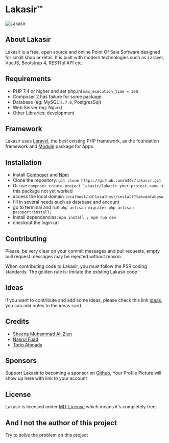 ﻿# Lakasir™
 ![Lakasir](/lakasir.png)
## About Lakasir

Lakasir is a free, open source and online Point Of Sale Software designed for small shop or retail. It is built with modern technologies such as Laravel, VueJS, Bootstrap 4, RESTful API etc.

## Requirements

* PHP 7.4 or higher and set php.ini `max_execution_time = 300`
* Composer 2 has failure for some package
* Database (eg: MySQL `5.7.8`, PostgresSql)
* Web Server (eg: Nginx)
* Other Libraries: development

## Framework

Lakasir uses [Laravel](http://laravel.com), the best existing PHP framework, as the foundation framework and [Module](https://github.com/lakasir/lakasir) package for Apps.


## Installation

* Install [Composer](https://getcomposer.org/download) and [Npm](https://nodejs.org/en/download)
* Clone the repository: `git clone https://github.com/n34r/lakasir.git`
* Or use `composer create-project lakasir/lakasir your-project-name`  -> this package not yet worked
* access the local domain `localhost/` or `localhost/install?tab=database`
* fill in several needs such as database and account
* go to terminal and run `php artisan migrate; php artisan passport:install;`
* Install dependencies: `npm install ; npm run dev`
* checkout the login url

## Contributing

Please, be very clear on your commit messages and pull requests, empty pull request messages may be rejected without reason.

When contributing code to Lakasir, you must follow the PSR coding standards. The golden rule is: Imitate the existing Lakasir code

## Ideas

if you want to contribute and add some ideas, please check this link [ideas](https://github.com/orgs/lakasir/projects/1), you can add notes to the ideas card.
  
## Credits

* [Sheena Muhammad Ali Zien](https://github.com/sheenazien8)
* [Nasrul Fuad](https://github.com/nasrulfuad) 
* [Toriq Ahmads](https://github.com/toriqahmads)

## Sponsors

Support Lakasir to becoming a sponsor on [Github](https://github.com/lakasir), Your Profile Picture will show up here with link to your account

## License
Lakasir is licensed under [MIT License](https://github.com/lakasir/lakasir/blob/master/LICENSE) which means it's completely free.

## And I not the author of this project
Try to solve the problem on this project